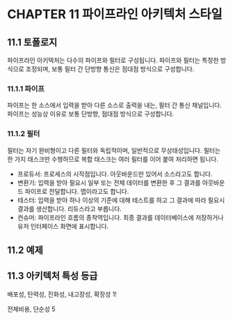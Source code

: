 # CHAPTER 11 파이프라인 아키텍처 스타일

## 11.1 토폴로지

파이프라인 아키텍처는 다수의 파이프와 필터로 구성됩니다. 파이프와 필터는 특정한 방식으로 조정되며, 보통 필터 간 단방향 통신은 점대점 방식으로 구성합니다.

### 11.1.1 파이프

파이프는 한 소스에서 입력을 받아 다른 소스로 출력을 내는, 필터 간 통신 채널입니다. 파이프는 성능상 이유로 보통 단방향, 점대점 방식으로 구성합니다.

### 11.1.2 필터

필터는 자기 완비형이고 다른 필터와 독립적이며, 일반적으로 무상태성입니다. 필터는 한 가지 태스크만 수행하므로 복합 태스크는 여러 필터를 이어 붙여 처리하면 됩니다.

* 프로듀서: 프로세스의 시작점입니다. 아웃바운드만 있어서 소스라고도 합니다.
* 변환기: 입력을 받아 필요시 일부 또는 전체 데이터를 변환한 후 그 결과를 아웃바운드 파이프로 전달합니다. 맵이라고도 합니다. 
* 테스터: 입력을 받아 하나 이상의 기준에 대해 테스트를 하고 그 결과에 따라 필요시 결과를 생산합니다. 리듀스라고 부릅니다.
* 컨슈머: 파이프라인 흐름의 종착역입니다. 최종 결과를 데이터베이스에 저장하거나 유저 인터페이스 화면에 표시합니다.

## 11.2 예제

## 11.3 아키텍처 특성 등급

배포성, 탄력성, 진화성, 내고장성, 확장성 1!

전체비용, 단순성 5
